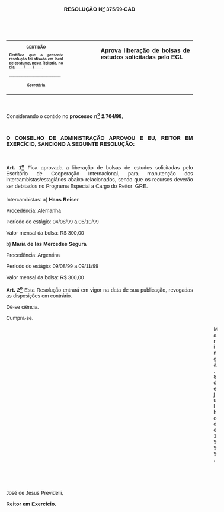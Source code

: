 <BODY>

<B><FONT FACE="Arial"><P ALIGN="JUSTIFY"></P>
<P ALIGN="CENTER">RESOLU&Ccedil;&Atilde;O  N<U><SUP>o</U></SUP> 375/99-CAD</P>
<P ALIGN="JUSTIFY"></P>
<P ALIGN="JUSTIFY">&nbsp;</P>
</B><P ALIGN="JUSTIFY">&nbsp;</P></FONT>
<TABLE CELLSPACING=0 BORDER=0 CELLPADDING=7 WIDTH=621>
<TR><TD WIDTH="32%" VALIGN="TOP">
<B><FONT FACE="Arial" SIZE=1><P ALIGN="CENTER">CERTID&Atilde;O</P>
<P ALIGN="JUSTIFY">   Certifico que a presente resolu&ccedil;&atilde;o foi afixada em local de costume, nesta Reitoria, no dia ____/____/____.</P>
<P ALIGN="JUSTIFY"></P>
<P ALIGN="JUSTIFY">_________________________</P>
<P ALIGN="CENTER">Secret&aacute;ria</B></FONT></TD>
<TD WIDTH="17%" VALIGN="TOP">&nbsp;</TD>
<TD WIDTH="52%" VALIGN="TOP">
<B><FONT FACE="Arial"><P ALIGN="JUSTIFY">Aprova libera&ccedil;&atilde;o de bolsas de estudos solicitadas pelo ECI.</B></FONT></TD>
</TR>
</TABLE>

<FONT FACE="Arial"><P ALIGN="JUSTIFY"></P>
<P ALIGN="JUSTIFY">&nbsp;</P>
<P ALIGN="JUSTIFY">&#9;Considerando o contido no <B>processo n<U><SUP>o</U></SUP>  2.704/98</B>,</P>
<B><P ALIGN="JUSTIFY"></P>
<P ALIGN="JUSTIFY">&nbsp;</P>
<P ALIGN="JUSTIFY">O CONSELHO DE ADMINISTRA&Ccedil;&Atilde;O APROVOU E EU, REITOR EM EXERC&Iacute;CIO, SANCIONO A SEGUINTE RESOLU&Ccedil;&Atilde;O:</P>
<P ALIGN="JUSTIFY"></P>
<P ALIGN="JUSTIFY">&nbsp;</P>
<P ALIGN="JUSTIFY">Art. 1<U><SUP>o</U></SUP> </B>Fica aprovada a libera&ccedil;&atilde;o de bolsas de estudos solicitadas pelo Escrit&oacute;rio de Coopera&ccedil;&atilde;o Internacional, para manuten&ccedil;&atilde;o dos intercambistas/estagi&aacute;rios abaixo relacionados, sendo que os recursos dever&atilde;o ser debitados no Programa Especial a Cargo do Reitor  GRE.</P>
<P ALIGN="JUSTIFY">Intercambistas: a) <B>Hans Reiser</P>
</B><P ALIGN="JUSTIFY">&#9;&#9;&#9;&#9;Proced&ecirc;ncia: Alemanha</P>
<P ALIGN="JUSTIFY">&#9;&#9;&#9;&#9;Per&iacute;odo do est&aacute;gio: 04/08/99 a 05/10/99</P>
<P ALIGN="JUSTIFY">&#9;&#9;&#9;&#9;Valor mensal da bolsa: R$ 300,00</P>
<P ALIGN="JUSTIFY">&#9;b) <B>Maria de las Mercedes Segura</P>
</B><P ALIGN="JUSTIFY">&#9;&#9;Proced&ecirc;ncia: Argentina</P>
<P ALIGN="JUSTIFY">&#9;&#9;Per&iacute;odo do est&aacute;gio: 09/08/99 a 09/11/99</P>
<P ALIGN="JUSTIFY">&#9;&#9;Valor mensal da bolsa: R$ 300,00</P>
<B><P ALIGN="JUSTIFY">Art. 2<U><SUP>o</B></U></SUP> Esta Resolu&ccedil;&atilde;o entrar&aacute; em vigor na data de sua publica&ccedil;&atilde;o, revogadas as disposi&ccedil;&otilde;es em contr&aacute;rio.</P>
<P ALIGN="JUSTIFY">D&ecirc;-se ci&ecirc;ncia.</P>
<P ALIGN="JUSTIFY">Cumpra-se.</P>
<P ALIGN="JUSTIFY"></P><DIR>
<DIR>
<DIR>
<DIR>
<DIR>
<DIR>
<DIR>
<DIR>
<DIR>
<DIR>
<DIR>
<DIR>
<DIR>
<DIR>

<P ALIGN="JUSTIFY">Maring&aacute;, 8 de julho de 1999.</P>
<P ALIGN="JUSTIFY"></P>
<P ALIGN="JUSTIFY">&nbsp;</P>
<P ALIGN="JUSTIFY">&nbsp;</P></DIR>
</DIR>
</DIR>
</DIR>
</DIR>
</DIR>
</DIR>
</DIR>
</DIR>
</DIR>
</DIR>
</DIR>
</DIR>
</DIR>

<P ALIGN="JUSTIFY">&#9;&#9;&#9;&#9;&#9;&#9;&#9;Jos&eacute; de Jesus Previdelli,</P>
<P ALIGN="JUSTIFY">&#9;&#9;&#9;&#9;&#9;&#9;&#9;<B>Reitor em Exerc&iacute;cio.</P></B></FONT></BODY>
